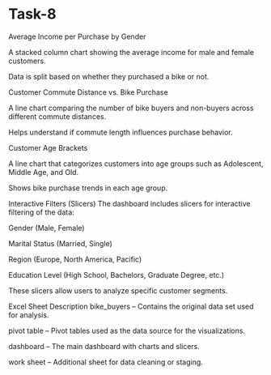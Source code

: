 # Task-8
Average Income per Purchase by Gender

A stacked column chart showing the average income for male and female customers.

Data is split based on whether they purchased a bike or not.

Customer Commute Distance vs. Bike Purchase

A line chart comparing the number of bike buyers and non-buyers across different commute distances.

Helps understand if commute length influences purchase behavior.

Customer Age Brackets

A line chart that categorizes customers into age groups such as Adolescent, Middle Age, and Old.

Shows bike purchase trends in each age group.

Interactive Filters (Slicers)
The dashboard includes slicers for interactive filtering of the data:

Gender (Male, Female)

Marital Status (Married, Single)

Region (Europe, North America, Pacific)

Education Level (High School, Bachelors, Graduate Degree, etc.)

These slicers allow users to analyze specific customer segments.

Excel Sheet Description
bike_buyers – Contains the original data set used for analysis.

pivot table – Pivot tables used as the data source for the visualizations.

dashboard – The main dashboard with charts and slicers.

work sheet – Additional sheet for data cleaning or staging.
